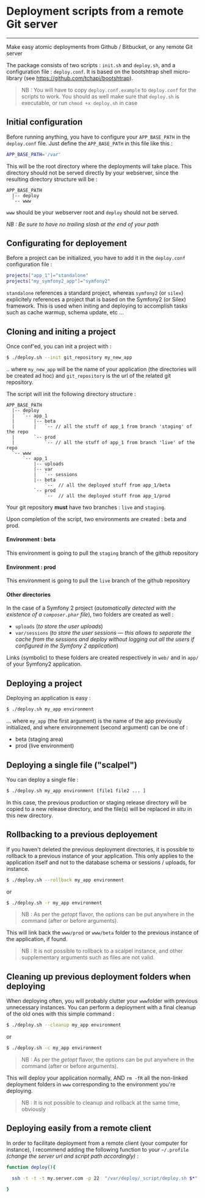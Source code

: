# Deployment scripts from a remote Git server
- - -

Make easy atomic deployments from Github / Bitbucket, or any remote Git server

The package consists of two scripts : `init.sh` and `deploy.sh`, and a configuration file : `deploy.conf`.
It is based on the bootshtrap shell micro-library (see https://github.com/tchapi/bootshtrap).

> NB : You will have to copy `deploy.conf.example` to `deploy.conf` for the scripts to work. You should as well make sure that `deploy.sh` is executable, or run `chmod +x deploy.sh` in case

## Initial configuration

Before running anything, you have to configure your `APP_BASE_PATH` in the `deploy.conf` file. Just define the `APP_BASE_PATH` in this file like this :

```bash
APP_BASE_PATH='/var'
```

This will be the root directory where the deployments will take place. This directory should not be served directly by your webserver, since the resulting directory structure will be :

```
APP_BASE_PATH
  |-- deploy
  `-- www
```

`www` should be your webserver root and `deploy` should not be served.

_NB : Be sure to have no trailing slash at the end of your path_

## Configurating for deployement

Before a project can be initialized, you have to add it in the `deploy.conf` configuration file :

```bash
projects["app_1"]="standalone"
projects["my_symfony2_app"]="symfony2"
```                            

`standalone` references a standard project, whereas `symfony2` (or `silex`) explicitely references a project that is based on the Symfony2 (or Silex) framework. This is used when initing and deploying to accomplish tasks such as cache warmup, schema update, etc ...

## Cloning and initing a project

Once conf'ed, you can init a project with :

```bash
$ ./deploy.sh --init git_repository my_new_app 
```

.. where `my_new_app` will be the name of your application (the directories will be created ad hoc) and `git_repository` is the url of the related git repository.

The script will init the following directory structure :

```
APP_BASE_PATH
  |-- deploy
  |   `-- app_1
  |       |-- beta
  |       |   `-- // all the stuff of app_1 from branch 'staging' of the repo
  |       `-- prod
  |           `-- // all the stuff of app_1 from branch 'live' of the repo
  `-- www
      `-- app_1
          |-- uploads
          |-- var
          |   `-- sessions 
          |-- beta
              `--  // all the deployed stuff from app_1/beta
          `-- prod
              `--  // all the deployed stuff from app_1/prod
```

Your git repository **must** have two branches : `live` and `staging`.

Upon completion of the script, two environments are created : beta and prod.

#### Environment : beta

This environment is going to pull the `staging` branch of the github repository

#### Environment : prod

This environment is going to pull the `live` branch of the github repository

#### Other directories

In the case of a Symfony 2 project (_automatically detected with the existence of a `composer.phar` file_), two folders are created as well :

  - `uploads` (_to store the user uploads_)
  - `var/sessions` (_to store the user sessions — this allows to separate the cache from the sessions and deploy without logging out all the users if configured in the Symfony 2 application_)

Links (symbolic) to these folders are created respectively in `web/` and in `app/` of your Symfony2 application.

## Deploying a project

Deploying an application is easy :

```bash
$ ./deploy.sh my_app environment
```

... where `my_app` (the first argument) is the name of the app previously initialized, and where environnement (second argument) can be one of :

  - beta (staging area)
  - prod (live environment)

## Deploying a single file ("scalpel")

You can deploy a single file  :

```bash
$ ./deploy.sh my_app environment [file1 file2 ... ]
```
In this case, the previous production or staging release directory will be copied to a new release directory, and the file(s) will be replaced _in situ_ in this new directory.

## Rollbacking to a previous deployement

If you haven't deleted the previous deployment directories, it is possible to rollback to a previous instance of your application. This only applies to the application itself and not to the database schema or sessions / uploads, for instance.

```bash
$ ./deploy.sh --rollback my_app environment
```
or 
```bash
$ ./deploy.sh -r my_app environment
```

> NB : As per the _getopt_ flavor, the options can be put anywhere in the command (after or before arguments).

This will link back the `www/prod` or `www/beta` folder to the previous instance of the application, if found.

> NB : It is not possible to rollback to a scalpel instance, and other supplementary arguments such as files are not valid.

## Cleaning up previous deployment folders when deploying

When deploying often, you will probably clutter your `www`folder with previous unnecessary instances. You can perform a deployment with a final cleanup of the old ones with this simple command :

```bash
$ ./deploy.sh --cleanup my_app environment
```
or 
```bash
$ ./deploy.sh -c my_app environment
```

> NB : As per the _getopt_ flavor, the options can be put anywhere in the command (after or before arguments).

This will deploy your application normally, AND `rm -fR` all the non-linked deployment folders in `www` corresponding to the environment you're deploying.

> NB : It is not possible to cleanup and rollback at the same time, obviously

## Deploying easily from a remote client

In order to facilitate deployment from a remote client (your computer for instance), I recommend adding the following function to your `~/.profile` _(change the server url and script path accordingly)_ :

```bash
function deploy(){

  ssh -t -t -t my.server.com -p 22  "/var/deploy/_script/deploy.sh $*"

}
```
